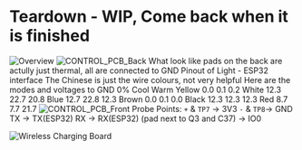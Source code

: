 # Teardown - WIP, Come back when it is finished
![Overview](DSC05492.JPG)
![CONTROL_PCB_Back](DSC05488.JPG)
What look like pads on the back are actully just thermal, all are connected to GND
Pinout of Light - ESP32 interface
The Chinese is just the wire colours, not very helpful
Here are the modes and voltages to GND
        0%  Cool  Warm
Yellow 0.0   0.1  0.2
White  12.3  22.7  20.8
Blue   12.7  22.8  12.3
Brown  0.0   0.1  0.0
Black  12.3  12.3  12.3
Red    8.7   7.7   21.7
![CONTROL_PCB_Front](DSC05495.JPG)
Probe Points:
`+` & `TP7` -> 3V3
`-` & `TP8`-> GND
TX -> TX(ESP32)
RX -> RX(ESP32)
(pad next to Q3 and C37) -> IO0

![Wireless Charging Board](DSC05490.JPG)
